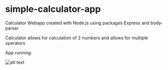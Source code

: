# simple-calculator-app
 
Calculator Webapp created with Node.js using packages Express and body-parser

Calculator allows for calculation of 2 numbers and allows for multiple operators

App running:

![alt text](https://github.com/J0K3Rn/simple-calculator/blob/main/screenshots/app_running.png?raw=true) 